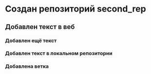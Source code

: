 # Создан репозиторий second_rep
## Добавлен текст в веб

### Добавлен ещё текст

### Добавлен текст в локальном репозитории

### Добавлена ветка